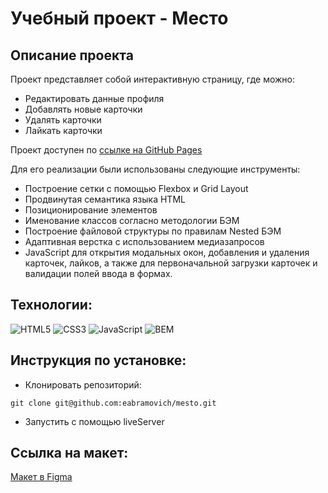 # Учебный проект - Место

## Описание проекта
Проект представляет собой интерактивную страницу, где можно:
* Редактировать данные профиля
* Добавлять новые карточки
* Удалять карточки
* Лайкать карточки

Проект доступен по [ссылке на GitHub Pages](https://eabramovich.github.io/mesto/)

Для его реализации были использованы следующие инструменты:
* Построение сетки с помощью Flexbox и Grid Layout
* Продвинутая семантика языка HTML
* Позиционирование элементов
* Именование классов согласно методологии БЭМ
* Построение файловой структуры по правилам Nested БЭМ
* Адаптивная верстка с использованием медиазапросов
* JavaScript для открытия модальных окон, добавления и удаления карточек, лайков, а также для первоначальной загрузки карточек и  валидации полей ввода в формах.

## Технологии:

![HTML5](https://img.shields.io/badge/-HTML5-e34f26?logo=html5&logoColor=white)
![CSS3](https://img.shields.io/badge/-CSS3-1572b6?logo=css3&logoColor=white)
![JavaScript](https://img.shields.io/badge/-JavaScript-f7df1e?logo=javaScript&logoColor=black)
![BEM](https://img.shields.io/badge/-BEM-yellowgreen)

## Инструкция по установке:

* Клонировать репозиторий:
```
git clone git@github.com:eabramovich/mesto.git
```
* Запустить с помощью liveServer

## Ссылка на макет:

[Макет в Figma](https://www.figma.com/file/2cn9N9jSkmxD84oJik7xL7/JavaScript.-Sprint-4?node-id=0%3A1)